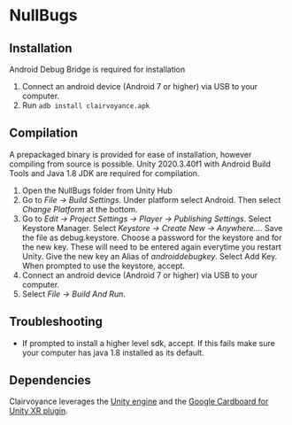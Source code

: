 # NullBugs

## Installation

Android Debug Bridge is required for installation

1. Connect an android device (Android 7 or higher) via USB to your computer.
2. Run `adb install clairvoyance.apk`

## Compilation

A prepackaged binary is provided for ease of installation, however compiling from source is possible.
Unity 2020.3.40f1 with Android Build Tools and Java 1.8 JDK are required for compilation.

1. Open the NullBugs folder from Unity Hub
2. Go to *File -> Build Settings*. Under platform select Android. Then select *Change Platform* at the bottom.
3. Go to *Edit -> Project Settings -> Player -> Publishing Settings*. Select Keystore Manager. Select *Keystore -> Create New -> Anywhere...*. Save the file as debug.keystore. Choose a password for the keystore and for the new key. These will need to be entered again everytime you restart Unity. Give the new key an Alias of *androiddebugkey*. Select Add Key. When prompted to use the keystore, accept.
4. Connect an android device (Android 7 or higher) via USB to your computer.
5. Select *File -> Build And Run*.

## Troubleshooting

- If prompted to install a higher level sdk, accept. If this fails make sure your computer has java 1.8 installed as its default.

## Dependencies

Clairvoyance leverages the [Unity engine](https://unity.com/) and the [Google Cardboard for Unity XR plugin](https://github.com/googlevr/cardboard-xr-plugin).
